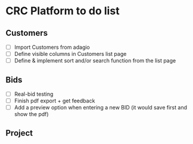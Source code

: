 # CRC Platform to do list

## Customers 
- [ ] Import Customers from adagio
- [ ] Define visible columns in Customers list page 
- [ ] Define & implement sort and/or search function from the list page

## Bids 
- [ ] Real-bid testing 
- [ ] Finish pdf export + get feedback
- [ ] Add a preview option when entering a new BID (it would save first and show the pdf)

## Project


